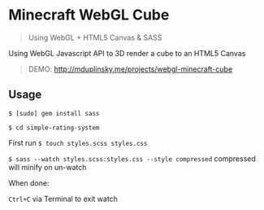 # Minecraft WebGL Cube

> Using WebGL + HTML5 Canvas & SASS

Using WebGL Javascript API to 3D render a cube to an HTML5 Canvas

> DEMO: <a href="mduplinsky.me/projects/webgl-minecraft-cube">http://mduplinsky.me/projects/webgl-minecraft-cube</a>

## Usage

`$ [sudo] gem install sass`

`$ cd simple-rating-system`

First run `$ touch styles.scss styles.css`

`$ sass --watch styles.scss:styles.css --style compressed` compressed will minify on un-watch

When done:

`Ctrl+C` via Terminal to exit watch
